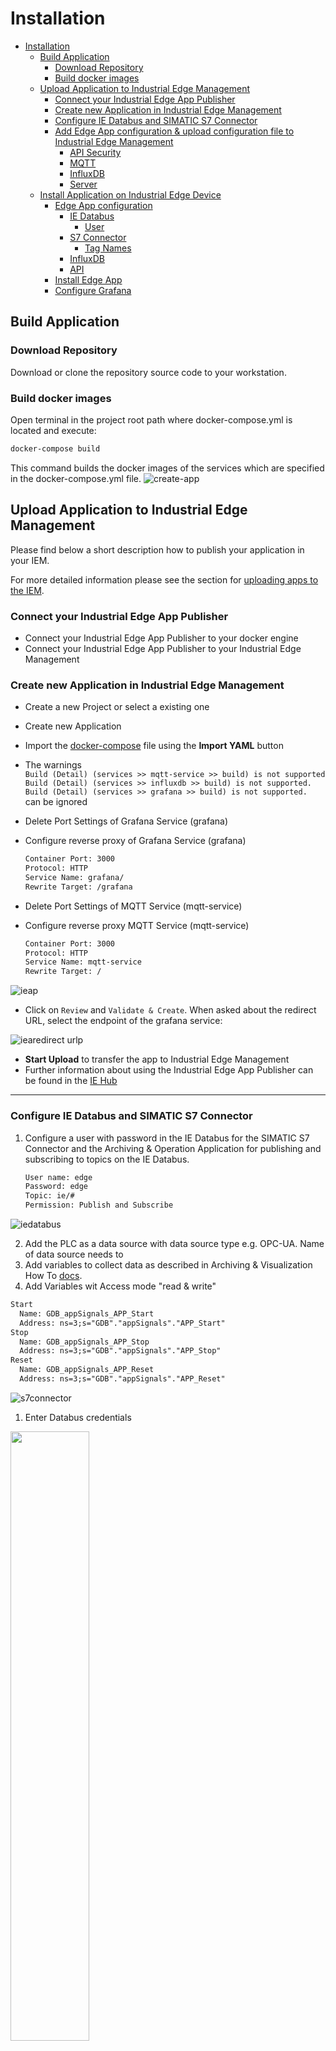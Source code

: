 # Installation

- [Installation](#installation)
  - [Build Application](#build-application)
    - [Download Repository](#download-repository)
    - [Build docker images](#build-docker-images)
  - [Upload Application to Industrial Edge Management](#upload-application-to-industrial-edge-management)
    - [Connect your Industrial Edge App Publisher](#connect-your-industrial-edge-app-publisher)
    - [Create new Application in Industrial Edge Management](#create-new-application-in-industrial-edge-management)
    - [Configure IE Databus and SIMATIC S7 Connector](#configure-ie-databus-and-simatic-s7-connector)
    - [Add Edge App configuration & upload configuration file to Industrial Edge Management](#add-edge-app-configuration--upload-configuration-file-to-industrial-edge-management)
      - [API Security](#api-security)
      - [MQTT](#mqtt)
      - [InfluxDB](#influxdb)
      - [Server](#server)
  - [Install Application on Industrial Edge Device](#install-application-on-industrial-edge-device)
    - [Edge App configuration](#edge-app-configuration)
      - [IE Databus](#ie-databus)
        - [User](#user)
      - [S7 Connector](#s7-connector)
        - [Tag Names](#tag-names)
      - [InfluxDB](#influxdb-1)
      - [API](#api)
    - [Install Edge App](#install-edge-app)
    - [Configure Grafana](#configure-grafana)

## Build Application

### Download Repository

Download or clone the repository source code to your workstation.

### Build docker images

Open terminal in the project root path where docker-compose.yml is located and execute:

```bash
docker-compose build
```

This command builds the docker images of the services which are specified in the docker-compose.yml file.
![create-app](graphics/buildapp.gif)
 
## Upload Application to Industrial Edge Management

Please find below a short description how to publish your application in your IEM.

For more detailed information please see the section for [uploading apps to the IEM](https://github.com/industrial-edge/).

### Connect your Industrial Edge App Publisher

- Connect your Industrial Edge App Publisher to your docker engine
- Connect your Industrial Edge App Publisher to your Industrial Edge Management

### Create new Application in Industrial Edge Management

- Create a new Project or select a existing one
- Create new Application
- Import the [docker-compose](../docker-compose.yml) file using the **Import YAML** button
- The warnings <br> `Build (Detail) (services >> mqtt-service >> build) is not supported` <br> 
  `Build (Detail) (services >> influxdb >> build) is not supported.` <br> 
  `Build (Detail) (services >> grafana >> build) is not supported.` <br>
  can be ignored

- Delete Port Settings of Grafana Service (grafana)

- Configure reverse proxy of Grafana Service (grafana)
  
    ```txt
    Container Port: 3000
    Protocol: HTTP 
    Service Name: grafana/
    Rewrite Target: /grafana
    ```

- Delete Port Settings of MQTT Service (mqtt-service)

- Configure reverse proxy MQTT Service (mqtt-service)
  
    ```txt
    Container Port: 3000
    Protocol: HTTP 
    Service Name: mqtt-service
    Rewrite Target: /
    ```

![ieap](graphics/ieap.gif)

- Click on `Review` and `Validate & Create`. When asked about the redirect URL, select the endpoint of the grafana service:

![iearedirect urlp](graphics/redirect_url.png)

- **Start Upload** to transfer the app to Industrial Edge Management
- Further information about using the Industrial Edge App Publisher can be found in the [IE Hub](https://iehub.eu1.edge.siemens.cloud/documents/appPublisher/en/start.html)

---

### Configure IE Databus and SIMATIC S7 Connector  

1. Configure a user with password in the IE Databus for the SIMATIC S7 Connector and the Archiving & Operation Application for publishing and subscribing to topics on the IE Databus.
  
   ```txt
   User name: edge 
   Password: edge 
   Topic: ie/# 
   Permission: Publish and Subscribe
   ```

![iedatabus](graphics/iedatabus.png)

2. Add the PLC as a data source with data source type e.g. OPC-UA. Name of data source needs to
3. Add variables to collect data as described in Archiving & Visualization How To [docs](https://github.com/industrial-edge/archiving-and-visualization/#prerequisite).
4. Add Variables wit Access mode "read & write"
  
  ```txt
  Start 
    Name: GDB_appSignals_APP_Start
    Address: ns=3;s="GDB"."appSignals"."APP_Start"
  Stop 
    Name: GDB_appSignals_APP_Stop 
    Address: ns=3;s="GDB"."appSignals"."APP_Stop"
  Reset 
    Name: GDB_appSignals_APP_Reset
    Address: ns=3;s="GDB"."appSignals"."APP_Reset"
  ```

![s7connector](graphics/simatic-s7-connector.png)

1. Enter Databus credentials <br>

<a href="graphics/simatic-s7-connector-bulk.png"><img src="graphics/simatic-s7-connector-bulk.png" height="50%" width="50%" ></a>
<br>

### Add Edge App configuration & upload configuration file to Industrial Edge Management

The MQTT Service can be configured with a form. The form is based on JSONForms. If no configuration is provided during app installation, the application uses default values seen in the following json-file.

```json
{
    "API_SECURITY": {
        "USERNAME": "admin",
        "PASSWORD": "changeMe1!"
    },
    "MQTT": {
        "HOST": "ie-databus",
        "PORT": "1883",
        "USERNAME": "edge",
        "PASSWORD": "edge",
        "DEFAULT_TOPIC_NAME": "ie/d/j/simatic/v1/s7c1/dp/",
        "DEFAULT_METADATA_TOPIC_NAME": "ie/m/j/simatic/v1/s7c1/dp",
        "DATA_SOURCE_NAME": "Tank",
        "TAG_NAME_START": "GDB_appSignals_APP_Start",
        "TAG_NAME_STOP": "GDB_appSignals_APP_Stop",
        "TAG_NAME_RESET": "GDB_appSignals_APP_Reset"
    },
    "INFLUXDB": {
        "HOST": "influxdb",
        "PORT": "8086",
        "USERNAME": "root",
        "PASSWORD": "root",
        "MEASUREMENT": "edge",
        "DATABASE": "databus_values"
    },
    "SERVER": {
        "PORT": "3000"
    }
}
```

#### API Security

Set your own username and password. These credentials are later needed when configuring the operations-panel in Grafana.

- USERNAME: The username is needed to authenticate at the MQTT API 
- PASSWORD: The password is needed to authenticate at the MQTT API (change recommended)

#### MQTT

- HOST: This is the service name of the IE Databus
- PORT: This is the port of the IE Databus
- USER, PASSWORD: The user and password are configured in the IE Databus and used in the SIMATIC S7 Connector for accessing (publish, subscribe) to topics on the IE Databus
- DEFAULT_TOPIC_NAME: This is the default topic root path for data of the SIMATIC S7 Connector
- DEFAULT_METADATA_TOPIC_NAME: This is the default topic root path for metadata of the SIMATIC S7 Connector
- DATA_SOURCE_NAME The data source Name is configured in the SIMATIC S7 Connector Configurator. Insert here the data source Name for your PLC-Connection
- TAG_NAME_START, TAG_NAME_STOP, TAG_NAME_RESET The variable Names are the names of the PLC-Tags (Datablock GDP > Variable appSignals > APP_Start, APP_Stop APP_Reset) which are configured in the data source of the SIMATIC S7 Connector Configurator.

#### InfluxDB

- INFLUXDB_IP: Service name of InfluxDB which is specified in docker-compose. Do not change unless you are trying to connect to a different instance of influxdb. Grafana adds a data source from type InfluxDB and connects to same InfluxDB instance using the same service name.
- INFLUXDB_DATABASE: InfluxDB can have multiple database running in the same instance. Data which are collected from databus are written to that database. Grafana adds as data source the InfluxDB and specifies this database as data input.

#### Server

- PORT: Server Port which NodeJS server is using

1. Select your application in Industrial Edge App Publisher

![edge-app-configuration](graphics/configuration1.png)

2. Add Configuration to application

   ```txt
   Display Name: Configuration
   Description: JSONForms Configuration
   Host Path: ./cfg-data/
   Add Template 
   - Name: JSONForms
   - Description: JSONForms Configuration
   - JSON Schema: set checkbox
   ```

![edge-app-configuration](graphics/configuration2.png)

## Install Application on Industrial Edge Device

### Edge App configuration

Fill out Input-Form and select checkbox (check box green)

![edge-app-configuration](graphics/configuration3.png)

#### IE Databus

- MQTT Broker IP: optional
- PORT: optional

##### User

- Username: required
- Password: required

#### S7 Connector

- Data Source Name: required

##### Tag Names

- Start: required
- Stop: required
- Reset: required

#### InfluxDB

- InfluxDB IP: optional
- Database Name: optional

#### API

- Username: required
- Password: required

### Install Edge App

Install Edge Application to Industrial Edge Device and select app configuration
![Install Application](graphics/install.png)

---

### Configure Grafana

1. Open Industrial Edge Device in Browser and open installed application
2. Login to Grafana-Dashboard UI: Username: admin, Password: admin
3. Grafana Welcome Page: Open Dashboard Manager
4. Open Operations Panel
5. Edit Button in Operations Panel
6. Replace the IP-Address (192.168.253.144) with the IP-Address of your Industrial Edge Device and insert Username and Password for the API Security from configuration file
7. Repeat this procedure for all Buttons (Start, Stop, Reset)
![Edit Operation Panel](graphics/grafana.gif)
